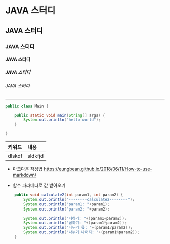 # JAVA 스터디
## JAVA 스터디
### JAVA 스터디
#### JAVA 스터디
##### JAVA 스터디
###### JAVA 스터디

---

```java
public class Main {

    public static void main(String[] args) {
        System.out.println("hello world");
    }

}
```

| 키워드    | 내용      |
|:-------|:--------|
| dlskdf | sldkfjd |

- 마크다운 작성법
https://eungbean.github.io/2018/06/11/How-to-use-markdown/


- 함수 파라메타로 값 받아오기
```java
    public void calculate2(int param1, int param2) {
        System.out.println("--------calculate2--------");
        System.out.println("param1: "+param1);
        System.out.println("param2: "+param2);

        System.out.println("더하기: "+(param1+param2));
        System.out.println("곱하기: "+(param1*param2));
        System.out.println("나누기 몫: "+(param1/param2));
        System.out.println("나누기 나머지: "+(param1%param2));
    }
```